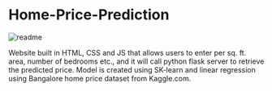 # Home-Price-Prediction


![readme](https://user-images.githubusercontent.com/112726061/214099378-21b54e59-1093-44d3-a71d-950f581ba6bb.PNG)

Website built in HTML, CSS and JS that allows users to enter 
per sq. ft. area, number of bedrooms etc., and it will call python 
flask server to retrieve the predicted price. Model is created 
using SK-learn and linear regression using Bangalore home 
price dataset from Kaggle.com. 
